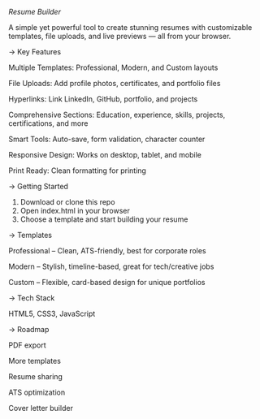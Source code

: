 *Resume Builder* 

A simple yet powerful tool to create stunning resumes with customizable templates, file uploads, and live previews — all from your browser.

-> Key Features

Multiple Templates: Professional, Modern, and Custom layouts

File Uploads: Add profile photos, certificates, and portfolio files

Hyperlinks: Link LinkedIn, GitHub, portfolio, and projects

Comprehensive Sections: Education, experience, skills, projects, certifications, and more

Smart Tools: Auto-save, form validation, character counter

Responsive Design: Works on desktop, tablet, and mobile

Print Ready: Clean formatting for printing


-> Getting Started

1. Download or clone this repo
2. Open index.html in your browser
3. Choose a template and start building your resume


-> Templates

Professional – Clean, ATS-friendly, best for corporate roles

Modern – Stylish, timeline-based, great for tech/creative jobs

Custom – Flexible, card-based design for unique portfolios


-> Tech Stack

HTML5, CSS3, JavaScript


-> Roadmap

PDF export

More templates

Resume sharing

ATS optimization

Cover letter builder
